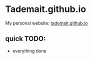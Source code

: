 # Tademait.github.io
My personal website: [tademait.github.io](https://tademait.github.io)

## quick TODO:

+ everything done
